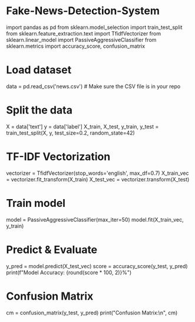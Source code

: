 # Fake-News-Detection-System
import pandas as pd
from sklearn.model_selection import train_test_split
from sklearn.feature_extraction.text import TfidfVectorizer
from sklearn.linear_model import PassiveAggressiveClassifier
from sklearn.metrics import accuracy_score, confusion_matrix

# Load dataset
data = pd.read_csv('news.csv')  # Make sure the CSV file is in your repo

# Split the data
X = data['text']
y = data['label']
X_train, X_test, y_train, y_test = train_test_split(X, y, test_size=0.2, random_state=42)

# TF-IDF Vectorization
vectorizer = TfidfVectorizer(stop_words='english', max_df=0.7)
X_train_vec = vectorizer.fit_transform(X_train)
X_test_vec = vectorizer.transform(X_test)

# Train model
model = PassiveAggressiveClassifier(max_iter=50)
model.fit(X_train_vec, y_train)

# Predict & Evaluate
y_pred = model.predict(X_test_vec)
score = accuracy_score(y_test, y_pred)
print(f"Model Accuracy: {round(score * 100, 2)}%")

# Confusion Matrix
cm = confusion_matrix(y_test, y_pred)
print("Confusion Matrix:\n", cm)
